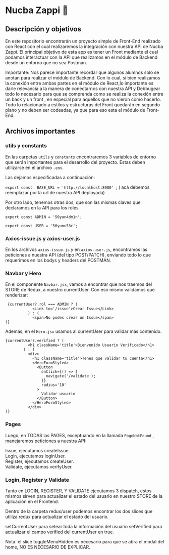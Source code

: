 # Nucba Zappi 🍕

## Descripción y objetivos

En este repositorio encontrarán un proyecto simple de Front-End realizado con React con el cual realizaremos la integración con nuestra API de Nucba Zappi.
El principal objetivo de esta app es tener un Front mediante el cual podamos interactuar con la API que realizamos en el módulo de Backend desde un entorno que no sea Postman.

Importante: Nos parece importante recordar que algunos alumnos solo se anotan para realizar el módulo de Backend. Con lo cual, si bien realizamos la conexión entre ambas partes en el módulo de React,lo importante es darle relevancia a la manera de conectarnos con nuestra API y Debbugear todo lo necesario para que se comprenda como se realiza la conexión entre un back y un front , en especial para aquellos que no vieron como hacerlo. Todo lo relacionado a estilos y estructuras del Front quedarán en segundo plano y no deben ser codeadas, ya que para eso esta el módulo de Front-End.

## Archivos importantes

### utils y constants

En las carpetas `utils` y `constants` encontraremos 3 variables de entorno que serán importantes para el desarrollo del proyecto.
Estas deben utilizarse en el archivo `.env`.

Las dejamos especificadas a continuación:

`export const  BASE_URL = 'http://localhost:8080' `; ( acá debemos reemplazar por la url de nuestra API deployada)

Por otro lado, tenemos otras dos, que son las mismas claves que declaramos en la API para los roles

`export const ADMIN = '50yun4dm1n';`

`export const USER = '50yunu53r';`

### Axios-issue.js y axios-user.js

En los archivos `axios-issue.js` y en `axios-user.js`, encontramos las peticiones a nuestra API (del tipo POST/PATCH), enviando todo lo que requerimos en los bodys y headers del POSTMAN.

### Navbar y Hero

En el componente `Navbar.jsx`, vamos a encontrar que nos traemos del STORE de Redux, a nuestro currentUser. Con eso mismo validamos que renderizar:

```
 {currentUser?.rol === ADMIN ? (
            <Link to='/issue'>Crear Issue</Link>
          ) : (
            <span>No podes crear un Issue</span>
)}
```

Además, en el `Hero.jsx` usamos al currentUser para validar más contenido.

```
{currentUser?.verified ? (
          <h1 className='title'>Bienvenido Usuario Verificado</h1>
        ) : (
          <div>
            <h1 className='title'>Tenes que validar tu cuenta</h1>
            <HeroFormStyled>
              <Button
                onClick={() => {
                  navigate('/validate');
                }}
                radius='10'
              >
                Validar usuario
              </Button>
            </HeroFormStyled>
          </div>
)}

```

### Pages

Luego, en TODAS las PAGES, exceptuando en la llamada `PageNotFound` , manejaremos peticiones a nuestra API:

Issue, ejecutamos createIssue. \
Login, ejecutamos loginUser.\
Register, ejecutamos createUser.\
Validate, ejecutamos verifyUser.

### Login, Register y Validate

Tanto en LOGIN, REGISTER, Y VALIDATE ejecutamos 3 dispatch, estos mismos sirven para actualizar el estado del usuario en nuestro STORE de la aplicación en el Frontend.

Dentro de la carpeta redux/user podemos encontrar los dos slices que utiliza redux para actualizar el estado del usuario.

setCurrentUser para setear toda la información del usuario
setVerified para actualizar el campo verified del currentUser en true.

Nota: el slice toggleMenuHidden es necesario para que se abra el modal del home, NO ES NECESARIO DE EXPLICAR.
